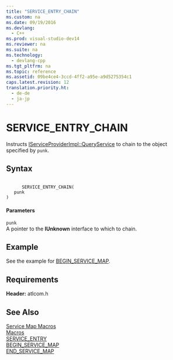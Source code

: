 ```yaml
---
title: "SERVICE_ENTRY_CHAIN"
ms.custom: na
ms.date: 09/19/2016
ms.devlang: 
  - C++
ms.prod: visual-studio-dev14
ms.reviewer: na
ms.suite: na
ms.technology: 
  - devlang-cpp
ms.tgt_pltfrm: na
ms.topic: reference
ms.assetid: 09be4ce4-3ccd-4ff2-a95e-a9d5275354c1
caps.latest.revision: 12
translation.priority.ht: 
  - de-de
  - ja-jp
---
```

# SERVICE_ENTRY_CHAIN
Instructs [IServiceProviderImpl::QueryService](../vs140/IServiceProviderImpl--QueryService.md) to chain to the object specified by `punk`.  
  
## Syntax  
  
```  
  
      SERVICE_ENTRY_CHAIN(   
   punk    
)  
```  
  
#### Parameters  
 `punk`  
 A pointer to the **IUnknown** interface to which to chain.  
  
## Example  
 See the example for [BEGIN_SERVICE_MAP](../vs140/BEGIN_SERVICE_MAP.md).  
  
## Requirements  
 **Header:** atlcom.h  
  
## See Also  
 [Service Map Macros](../vs140/Service-Map-Macros.md)   
 [Macros](../vs140/ATL-Macros.md)   
 [SERVICE_ENTRY](../vs140/SERVICE_ENTRY.md)   
 [BEGIN_SERVICE_MAP](../vs140/BEGIN_SERVICE_MAP.md)   
 [END_SERVICE_MAP](../vs140/END_SERVICE_MAP.md)